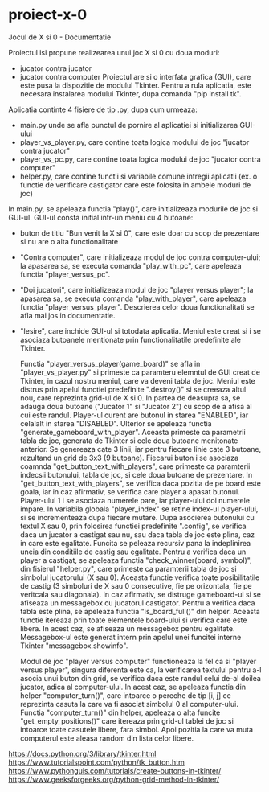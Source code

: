 # proiect-x-0
Jocul de X si 0 - Documentatie

Proiectul isi propune realizearea unui joc X si 0  cu doua moduri:
 - jucator contra jucator
 - jucator contra computer
Proiectul are si o interfata grafica (GUI), care este pusa la dispozitie de modulul Tkinter.
Pentru a rula aplicatia, este necesara instalarea modului Tkinter, dupa comanda "pip install tk".

Aplicatia continte 4 fisiere de tip .py, dupa cum urmeaza:
 - main.py unde se afla punctul de pornire al aplicatiei si initializarea GUI-ului
 - player_vs_player.py, care contine toata logica modului de joc "jucator contra jucator"
 - player_vs_pc.py, care contine toata logica modului de joc "jucator contra computer"
 - helper.py, care contine functii si variabile comune intregii aplicatii (ex. o functie de verificare castigator
 care este folosita in ambele moduri de joc)

In main.py, se apeleaza functia "play()", care initializeaza modurile de joc si GUI-ul. GUI-ul consta initial intr-un
meniu cu 4 butoane:
 - buton de titlu "Bun venit la X si 0", care este doar cu scop de prezentare si nu are o alta functionalitate
 - "Contra computer", care initializeaza modul de joc contra computer-ului; la apasarea sa, se executa comanda
 "play_with_pc", care apeleaza functia "player_versus_pc".
 - "Doi jucatori", care initializeaza modul de joc "player versus player"; la apasarea sa, se executa comanda
 "play_with_player", care apeleaza functia "player_versus_player".
 Descrierea celor doua functionalitati se afla mai jos in documentatie.
 - "Iesire", care inchide GUI-ul si totodata aplicatia.
Meniul este creat si i se asociaza butoanele mentionate prin functionalitatile predefinite ale Tkinter.

    Functia "player_versus_player(game_board)" se afla in "player_vs_player.py" si primeste ca paramteru elemntul de GUI
creat de Tkinter, in cazul nostru meniul, care va deveni tabla de joc. Meniul este distrus prin apelul functiei
predefinite ".destroy()" si se creeaza altul nou, care reprezinta grid-ul de X si 0. In partea de deasupra sa, se adauga
doua butoane ("Jucator 1" si "Jucator 2") cu scop de a afisa al cui este randul. Player-ul curent are butonul in starea
"ENABLED", iar celalalt in starea "DISABLED".
    Ulterior se apeleaza functia "generate_gameboard_with_player". Aceasta primeste ca parametrii tabla de joc, generata de
Tkinter si cele doua butoane menitonate anterior. Se genereaza cate 3 linii, iar pentru fiecare linie cate 3 butoane,
rezultand un grid de 3x3 (9 butoane). Fiecarui buton i se asociaza coamnda "get_button_text_with_players", care primeste
ca paramterii indecsii butonului, tabla de joc, si cele doua butoane de prezentare.
    In "get_button_text_with_players", se verifica daca pozitia de pe board este goala, iar in caz afirmativ, se verifica
care player a apasat butonul. Player-ului 1 i se asociaza numerele pare, iar player-ului doi numerele impare.
In variabila globala "player_index" se retine index-ul player-ului, si se incrementeaza dupa fiecare mutare.
Dupa asocierea butonului cu textul X sau 0, prin folosirea functiei predefinite ".config", se verifica daca un jucator
a castigat sau nu, sau daca tabla de joc este plina, caz in care este egalitate. Funcita se peleaza recursiv pana la
indeplinirea uneia din conditiile de castig sau egalitate.
    Pentru a verifica daca un player a castigat, se apeleaza functia "check_winner(board, symbol)", din fisierul "helper.py",
care primeste ca paramterii tabla de joc si simbolul jucatorului (X sau 0). Aceasta functie verifica toate posibilitatile
de castig (3 simboluri de X sau 0 consecutive, fie pe orizontala, fie pe veritcala sau diagonala). In caz afirmativ, se
distruge gameboard-ul si se afiseaza un messagebox cu jucatorul castigator.
    Pentru a verifica daca tabla este plina, se apeleaza functia "is_board_full()" din helper. Aceasta functie itereaza
prin toate elementele board-ului si verifica care este libera. In acest caz, se afiseaza un messagebox pentru egalitate.
Messagebox-ul este generat intern prin apelul unei funcitei interne Tkinter "messagebox.showinfo".

    Modul de joc "player versus computer" functioneaza la fel ca si "player versus player", singura diferenta este ca,
la verificarea textului pentru a-l asocia unui buton din grid, se verifica daca este randul celui de-al doilea jucator,
adica al computer-ului. In acest caz, se apeleaza functia din helper "computer_turn()", care intoarce o pereche de tip
[i, j] ce reprezinta casuta la care va fi asociat simbolul 0 al computer-ului.
    Functia "computer_turn()" din helper, apeleaza o alta funcite "get_empty_positions()" care itereaza prin grid-ul
tablei de joc si intoarce toate casutele libere, fara simbol. Apoi pozitia la care va muta computerul este aleasa random
din lista celor libere.


https://docs.python.org/3/library/tkinter.html
https://www.tutorialspoint.com/python/tk_button.htm
https://www.pythonguis.com/tutorials/create-buttons-in-tkinter/
https://www.geeksforgeeks.org/python-grid-method-in-tkinter/
